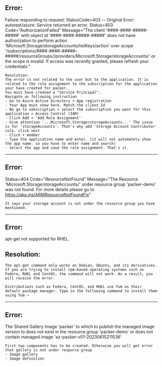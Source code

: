 
## Error: 
Failure responding to request: StatusCode=403 -- Original Error: autorest/azure: Service returned an error. Status=403 Code="AuthorizationFailed" Message="The client '####-####-#####-#####' with object id '####-####-#####-#####' does not have authorization to perform action 'Microsoft.Storage/storageAccounts/listKeys/action' over scope '/subscriptions/####-####-#####-#####/resourceGroups/<resource-group-name>/providers/Microsoft.Storage/storageAccounts/<storage account name>' or the scope is invalid. If access was recently granted, please refresh your credentials."
  ```
Resolution: 
The error is not related to the user but to the application. It is related to the role assignment to the subscription for the application your have created for packer. 
You must have created a "Service Principal". 
Navigate as following instruction
- Go to Azure Active Directory > App registration
- Your App must show here. Match the client Id
- No go to sebscription > select the subscription you want for this application > Access Control (IAM)
- Click Add > 'Add Role Assignment'
- Give attention '...Microsoft.Storage/storageAccounts...' The issue is for 'storageAccounts'. That's why add 'Storage Account Contributor' role. click next 
- Click + member
- Type the application name and enter. (it will not automately show the app name. so you have to enter name and search)
- Select the app and save the role assignment. That's it. 
 ```
-----------
  ## Error:
  Status=404 Code="ResourceNotFound" Message="The Resource 'Microsoft.Storage/storageAccounts/<storage account name>' under resource group 'packer-demo' was not found. For more details please go to https://aka.ms/ARMResourceNotFoundFix"
  
  ```
  It says your storage account is not under the resource group you have mentioned. 
  ```
  ----------------
  
  ## Error:
  apt-get not supported for RHEL. 
  
  ## Resolution:  
  ```
  The apt-get command only works on Debian, Ubuntu, and its derivatives. If you are trying to install rpm-based operating systems such as Fedora, RHEL and CentOS, the command will not work. As a result, you will receive the error.

  Distributions such as Fedora, CentOS, and RHEL use Yum as their default package manager. Type in the following command to install them using Yum –
  ```
  ----------------
  
  ## Error:
  The Shared Gallery Image 'packer' to which to publish the managed image version to does not exist in the resource group 'packer-demo' or does not contain managed image 'az-packer-v01-20230615211536'
  
  ```
  First two components has to be created. Otherwise you will get error that gallery is not under respurce group 
- Image gallery  
- Image definition 
  
  ```
